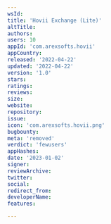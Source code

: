 ```yaml
---
wsId: 
title: 'Hovii Exchange (Lite)'
altTitle: 
authors: 
users: 10
appId: 'com.arexsofts.hovii'
appCountry: 
released: '2022-04-22'
updated: '2022-04-22'
version: '1.0'
stars: 
ratings: 
reviews: 
size: 
website: 
repository: 
issue: 
icon: 'com.arexsofts.hovii.png'
bugbounty: 
meta: 'removed'
verdict: 'fewusers'
appHashes: 
date: '2023-01-02'
signer: 
reviewArchive: 
twitter: 
social: 
redirect_from: 
developerName: 
features: 

---
```


